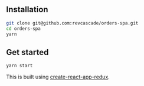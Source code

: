 ## Installation

```bash
git clone git@github.com:revcascade/orders-spa.git
cd orders-spa
yarn
```

## Get started
```bash
yarn start
```

This is built using [create-react-app-redux](https://github.com/notrab/create-react-app-redux).
